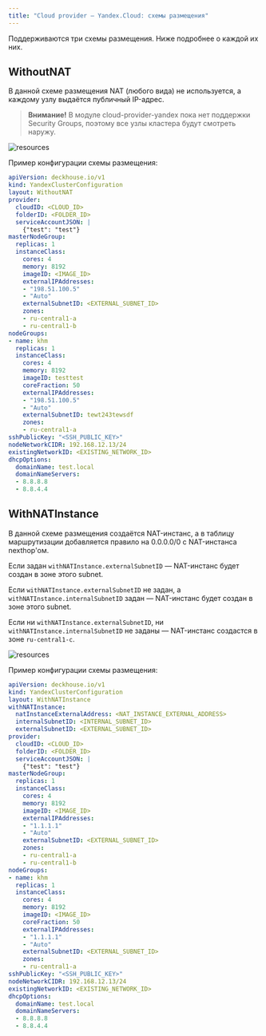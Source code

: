 ```yaml
---
title: "Cloud provider — Yandex.Cloud: схемы размещения"
---
```


Поддерживаются три схемы размещения. Ниже подробнее о каждой их них.

## WithoutNAT

В данной схеме размещения NAT (любого вида) не используется, а каждому узлу выдаётся публичный IP-адрес.

> **Внимание!** В модуле cloud-provider-yandex пока нет поддержки Security Groups, поэтому все узлы кластера будут смотреть наружу.

![resources](https://docs.google.com/drawings/d/e/2PACX-1vTgwXWsNX6CKCRaMf5t6rl3kpKQQFHK6T8Dsg1jAwAwYaN1MRbxKFsSFQHeo1N3Qec4etPpeA0guB6-/pub?w=812&h=655)
<!--- Исходник: https://docs.google.com/drawings/d/1I7M9DquzLNu-aTjqLx1_6ZexPckL__-501Mt393W1fw/edit --->

Пример конфигурации схемы размещения:

```yaml
apiVersion: deckhouse.io/v1
kind: YandexClusterConfiguration
layout: WithoutNAT
provider:
  cloudID: <CLOUD_ID>
  folderID: <FOLDER_ID>
  serviceAccountJSON: |
    {"test": "test"}
masterNodeGroup:
  replicas: 1
  instanceClass:
    cores: 4
    memory: 8192
    imageID: <IMAGE_ID>
    externalIPAddresses:
    - "198.51.100.5"
    - "Auto"
    externalSubnetID: <EXTERNAL_SUBNET_ID>
    zones:
    - ru-central1-a
    - ru-central1-b
nodeGroups:
- name: khm
  replicas: 1
  instanceClass:
    cores: 4
    memory: 8192
    imageID: testtest
    coreFraction: 50
    externalIPAddresses:
    - "198.51.100.5"
    - "Auto"
    externalSubnetID: tewt243tewsdf
    zones:
    - ru-central1-a
sshPublicKey: "<SSH_PUBLIC_KEY>"
nodeNetworkCIDR: 192.168.12.13/24
existingNetworkID: <EXISTING_NETWORK_ID>
dhcpOptions:
  domainName: test.local
  domainNameServers:
  - 8.8.8.8
  - 8.8.4.4
```

## WithNATInstance

В данной схеме размещения создаётся NAT-инстанс, а в таблицу маршрутизации добавляется правило на 0.0.0.0/0 с NAT-инстанса nexthop'ом.

Если задан `withNATInstance.externalSubnetID` — NAT-инстанс будет создан в зоне этого subnet.

Если `withNATInstance.externalSubnetID` не задан, а `withNATInstance.internalSubnetID` задан — NAT-инстанс будет создан в зоне этого subnet.

Если ни `withNATInstance.externalSubnetID`, ни `withNATInstance.internalSubnetID` не заданы — NAT-инстанс создастся в зоне `ru-central1-c`.

![resources](https://docs.google.com/drawings/d/e/2PACX-1vSnNqebgRdwGP8lhKMJfrn5c0QXDpe9YdmIlK4eDberysLLgYiKNuwaPLHcyQhJigvQ21SANH89uipE/pub?w=812&h=655)
<!--- Исходник: https://docs.google.com/drawings/d/1oVpZ_ldcuNxPnGCkx0dRtcAdL7BSEEvmsvbG8Aif1pE/edit --->

Пример конфигурации схемы размещения:

```yaml
apiVersion: deckhouse.io/v1
kind: YandexClusterConfiguration
layout: WithNATInstance
withNATInstance:
  natInstanceExternalAddress: <NAT_INSTANCE_EXTERNAL_ADDRESS>
  internalSubnetID: <INTERNAL_SUBNET_ID>
  externalSubnetID: <EXTERNAL_SUBNET_ID>
provider:
  cloudID: <CLOUD_ID>
  folderID: <FOLDER_ID>
  serviceAccountJSON: |
    {"test": "test"}
masterNodeGroup:
  replicas: 1
  instanceClass:
    cores: 4
    memory: 8192
    imageID: <IMAGE_ID>
    externalIPAddresses:
    - "1.1.1.1"
    - "Auto"
    externalSubnetID: <EXTERNAL_SUBNET_ID>
    zones:
    - ru-central1-a
    - ru-central1-b
nodeGroups:
- name: khm
  replicas: 1
  instanceClass:
    cores: 4
    memory: 8192
    imageID: <IMAGE_ID>
    coreFraction: 50
    externalIPAddresses:
    - "1.1.1.1"
    - "Auto"
    externalSubnetID: <EXTERNAL_SUBNET_ID>
    zones:
    - ru-central1-a
sshPublicKey: "<SSH_PUBLIC_KEY>"
nodeNetworkCIDR: 192.168.12.13/24
existingNetworkID: <EXISTING_NETWORK_ID>
dhcpOptions:
  domainName: test.local
  domainNameServers:
  - 8.8.8.8
  - 8.8.4.4
```

